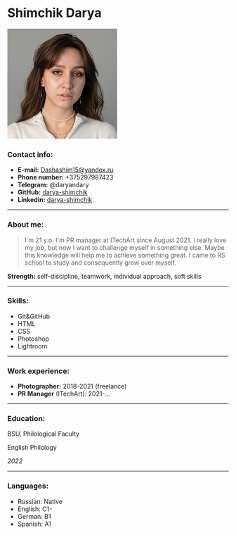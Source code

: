 # Shimchik Darya
![Portrait](Shimchik_Darya.jpg)


### Contact info:
* __E-mail:__ Dashashim15@yandex.ru
* __Phone number:__ +375297987423
* __Telegram:__ @daryandary
* __GitHub:__ [darya-shimchik](https://github.com/darya-shimchik)
* __Linkedin:__ [darya-shimchik](https://www.linkedin.com/in/darya-shimchik-4b881b224/)
*********
### About me:
>I'm 21 y.o. I'm PR manager at ITechArt since August 2021. I really love my job, but now I want to challenge myself in something else. Maybe this knowledge will help me to achieve something great. I came to RS school to study and consequently grow over myself.

__Strength:__ self-discipline, teamwork, individual approach, soft skills
*******
### Skills: 
* Git&GitHub
* HTML
* CSS
* Photoshop
* Lightroom
*******
### Work experience:
* __Photographer:__ 2018-2021 (freelance)
* __PR Manager__ (ITechArt): 2021-...
*******
### Education:
BSU, Philological Faculty


English Philology


_2022_
*******
### Languages:
* Russian: Native
* English: C1-
* German: B1
* Spanish: A1